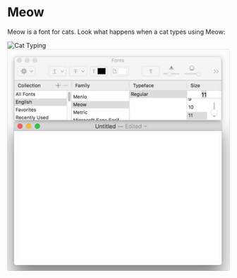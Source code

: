 # Meow
Meow is a font for cats. Look what happens when a cat types using Meow:

![Cat Typing](http://i.imgur.com/STTpeTw.gif)
![Meow](https://raw.githubusercontent.com/jpt/meow/master/documentation/meow.gif)
